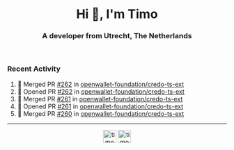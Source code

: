 <h1 align="center">Hi 👋, I'm Timo</h1>
<h3 align="center">A developer from Utrecht, The Netherlands</h3>
<br/>
<!-- https://github.com/rahuldkjain/github-profile-readme-generator --!>

<!--  <p align="left"><img src="https://github-readme-stats.vercel.app/api?username=timoglastra&show_icons=true&count_private=true&" alt="timoglastra" /></p> --!>

<!--
Github language stats
<p align="left"><img src="https://github-readme-stats.vercel.app/api/top-langs/?username=timoglastra&layout=compact" alt="timoglastra" /><p>
-->

<!-- Codestats language stats -->
<!-- <p align="left"><img src="https://codestats-readme.vercel.app/api/top-langs/?username=timoglastra&layout=compact&language_count=12" alt="timoglastra" /><p>    --!>
  
<h3>Recent Activity</h3>

<!--START_SECTION:activity-->
1. 🎉 Merged PR [#262](https://github.com/openwallet-foundation/credo-ts-ext/pull/262) in [openwallet-foundation/credo-ts-ext](https://github.com/openwallet-foundation/credo-ts-ext)
2. 💪 Opened PR [#262](https://github.com/openwallet-foundation/credo-ts-ext/pull/262) in [openwallet-foundation/credo-ts-ext](https://github.com/openwallet-foundation/credo-ts-ext)
3. 🎉 Merged PR [#261](https://github.com/openwallet-foundation/credo-ts-ext/pull/261) in [openwallet-foundation/credo-ts-ext](https://github.com/openwallet-foundation/credo-ts-ext)
4. 💪 Opened PR [#261](https://github.com/openwallet-foundation/credo-ts-ext/pull/261) in [openwallet-foundation/credo-ts-ext](https://github.com/openwallet-foundation/credo-ts-ext)
5. 🎉 Merged PR [#260](https://github.com/openwallet-foundation/credo-ts-ext/pull/260) in [openwallet-foundation/credo-ts-ext](https://github.com/openwallet-foundation/credo-ts-ext)
<!--END_SECTION:activity-->

---

<p align="center">
<a href="https://twitter.com/timoglastra" target="blank"><img align="center" src="https://cdn.jsdelivr.net/npm/simple-icons@3.0.1/icons/twitter.svg" alt="timoglastra" height="30" width="30" /></a>
<a href="https://linkedin.com/in/timoglastra" target="blank"><img align="center" src="https://cdn.jsdelivr.net/npm/simple-icons@3.0.1/icons/linkedin.svg" alt="timoglastra" height="30" width="30" /></a>
</p>



